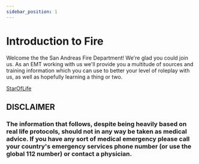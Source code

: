 ```yaml
---
sidebar_position: 1
---
```


# Introduction to Fire

Welcome the the San Andreas Fire Department! We're glad you could join us. As an EMT working with us we'll provide you a multitude of sources and training information which you can use to better your level of roleplay with us, as well as hopefully learning a thing or two.

[StarOfLife](./imgs/StarOfLife.png)

## DISCLAIMER

### The information that follows, despite being heavily based on real life protocols, should not in any way be taken as medical advice. If you have any sort of medical emergency please call your country's emergency services phone number (or use the global 112 number) or contact a physician.
